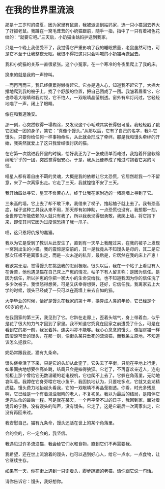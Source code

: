 # 在我的世界里流浪

那是十三岁时的盛夏，因为家里有鼠患，我被派遣到姑妈家，选一只小猫回去养大了好抓老鼠。我蹲在一窝毛茸茸的小奶猫跟前，随手一指，指中了一只有着褐色花纹的：“就要它吧。”三天后，小奶猫由姑妈护送到我家。 

只是一个晚上我便受不了，我觉得它严重影响了我的睡眠质量，老鼠虽然可怕，可是它不至于让我整夜无眠。我恨不得把这只只会叫喊的小奶猫再送回去。 

我和小奶猫的关系一直很紧张。这个小冤家，在一个寒冷的冬夜里爬上了我的床。 

换来的就是我的一声惨叫。 

一而再再而三，我已经疲累得懒得赶它。它亦是通人心，知道我不赶它了，大摇大摆地爬到我的被子上，找了个舒服的位置，把自己团成了一团。我皱着眉看它，它也睁着大眼睛和我对视，它不怕人，一双眼睛晶莹剔透。窗外有车灯闪过，它轻轻地喵了一声，闭上了眼睛。 

像在和我道晚安。 

那一刻，心突然软得一塌糊涂，又发现这个小毛球其实长得很可爱。我轻轻戳了戳它团成一团的身子，笑它：“真像个馒头。”从那以后，它有了自己的名字，我叫它馒头。只要你给任何一样事物命名，从此就会形成了牵绊。那是我和馒头牵绊的开始，我突然就爱上了这只我曾经很讨厌的猫。 

在它第一次跳进我怀里的时候，恰好我正为了一张成绩单而难过，我抱着怀里软绵绵暖乎乎的一团，突然觉得很安心。于是，我从此便养成了难过时抱着它哭的习惯。 

喵星人都有着自由不羁的灵魂，大概是我的依赖让它太恐慌，它居然趁我一个不留意，来了一次离家出走。它走了三天，我就惶惶不安了三天。 

我开始四处寻它，皇天不负苦心人，终于让我在家附近的一堵高墙上寻到了它。 

三米高的墙，它上去了却不敢下来，我借来了梯子，撸起袖子就上去了。我有恐高症，梯子这种工具我从来不用，那天却有如神助，一点恐慌也没有。我想那一刻，全世界它所能依赖的人就只有我了，所以我表现得很勇敢，我爬上墙，将它抱下来，即使其间它因为过度惊恐挠了我一爪子。 

啧，这只恩将仇报的蠢猫。 

我以为它是受到了教训从此安生了，直到有一天早上我醒过来，在我的被子上发现一窝刚出生的小猫。我的震惊是空前的，其一是我竟从不知馒头是母的，其二是它那次压根不是离家出走，而是一次未遂的私奔，最后是，它居然在我的床上产崽！ 

我欲哭无泪，觉得馒头在挑战我的忍耐极限。很久以后，我在一个帖子上看见有人在诉苦，他也遇见猫在自己床上产崽的情况，帖子下有人留言称：是因为信任。是因为信任，所以护崽的你把一家大小的生命交给我，也不知道我因为你的信任洗了多少次被子。我愤怒得想笑，可是又庆幸得想哭，还好，它信任我。我离家去上大学的时候，馒头已经成了一只可以在高墙上来去自如的猫。 

大学毕业的时候，恰好是馒头在我家的第十年，换算成人类的年龄，它已经是个60岁的老人。 

在我回家的第三天，我见到了它。它趴在走廊上，歪着头喘气，身上带着血，似乎是花了很大的力气才回到了家里。我不知道它究竟在回家之前遭受了什么，可是在看到它的那一刻，我发着抖，连尖叫亦不能够。我心心念念的馒头，像招财猫一样圆滚滚可爱的馒头，在那一刻，像街头某只垂死的流浪猫，而我呆立原地，不知道该怎么拯救它。 

奶奶常跟我说，猫有九条命。 

馒头侥幸活了下来，只是它的头却从此歪了，它失去了平衡，只能在平地上行走，如果固执地想要往高处跳，结局只会是摔得狼狈。它老了，不再喜欢亲近人，连电视柜上那个曾给它无数温暖的老电视机，它也爬不上去了。它躲在角落里，无助地哀叫着。我蹲在它身旁喂它吃小鱼干，我固执地认为，只要吃多点，它就又会龙精虎猛。馒头费力地抬起头看我，它的一双眼睛不再晶莹剔透。你看，时光多残忍啊，它已经是一个有着混浊眼睛的老人，不复初见。我以为最后的结局，是陪伴它走完生命的最后一程。可是就在某天，一个再平常不过的日子，我回到家，面对着诡异的宁静，没有馒头的叫声，没有馒头。它走了，这是它最后一次离家出走，它没有再回来过。 

我安慰自己，猫有九条命，馒头还活在世上的某个角落里。 

会的会的，它一定会的，我坚信。 

我遇见过许多流浪猫，我会给它们水和食物，直到它们不再需要我。 

我希望，还在世上流浪着的馒头，也可以遇到好心人，给它一点水，一点食物，让它继续生存。 

如果有一天，你在街上遇到一只歪着头，脚步蹒跚的老猫，请你跟它说一句话。 

请你告诉它：馒头，我好想你。